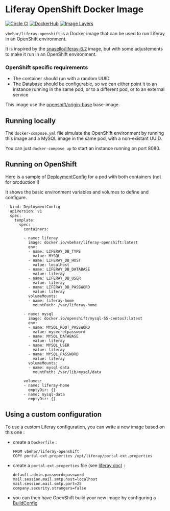 # Liferay OpenShift Docker Image

[![Circle CI](https://circleci.com/gh/vbehar/liferay-openshift-docker-image/tree/master.svg?style=shield)](https://circleci.com/gh/vbehar/liferay-openshift-docker-image/tree/master)
[![DockerHub](https://img.shields.io/badge/docker-vbehar%2Fliferay--openshift-008bb8.svg)](https://hub.docker.com/r/vbehar/liferay-openshift/)
[![Image Layers](https://badge.imagelayers.io/vbehar/liferay-openshift:latest.svg)](https://imagelayers.io/?images=vbehar/liferay-openshift:latest)

`vbehar/liferay-openshift` is a Docker image that can be used to run Liferay in an OpenShift environment.

It is inspired by the [snasello/liferay-6.2](https://hub.docker.com/r/snasello/liferay-6.2/) image, but with some adjustements to make it run in an OpenShift environment.

### OpenShift specific requirements

* The container should run with a random UUID
* The Database should be configurable, so we can either point it to an instance running in the same pod, or to a different pod, or to an external service

This image use the [openshift/origin-base](https://hub.docker.com/r/openshift/origin-base/) base-image.

## Running locally

The `docker-compose.yml` file simulate the OpenShift environment by running this image and a MySQL image in the same pod, with a non-existant UUID.

You can just `docker-compose up` to start an instance running on port 8080.

## Running on OpenShift

Here is a sample of [DeploymentConfig](https://docs.openshift.org/latest/rest_api/openshift_v1.html#v1-deploymentconfig) for a pod with both containers (not for production !)

It shows the basic environment variables and volumes to define and configure.

```
- kind: DeploymentConfig
  apiVersion: v1
  spec:
    template:
      spec:
        containers:

        - name: liferay
          image: docker.io/vbehar/liferay-openshift:latest
          env:
          - name: LIFERAY_DB_TYPE
            value: MYSQL
          - name: LIFERAY_DB_HOST
            value: localhost
          - name: LIFERAY_DB_DATABASE
            value: liferay
          - name: LIFERAY_DB_USER
            value: liferay
          - name: LIFERAY_DB_PASSWORD
            value: liferay
          volumeMounts:
          - name: liferay-home
            mountPath: /var/liferay-home

        - name: mysql
          image: docker.io/openshift/mysql-55-centos7:latest
          env:
          - name: MYSQL_ROOT_PASSWORD
            value: mysecretpassword
          - name: MYSQL_DATABASE
            value: liferay
          - name: MYSQL_USER
            value: liferay
          - name: MYSQL_PASSWORD
            value: liferay
          volumeMounts:
          - name: mysql-data
            mountPath: /var/lib/mysql/data

        volumes:
        - name: liferay-home
          emptyDir: {}
        - name: mysql-data
          emptyDir: {}
```

## Using a custom configuration

To use a custom Liferay configuration, you can write a new image based on this one :

* create a `Dockerfile` :

  ```
  FROM vbehar/liferay-openshift
  COPY portal-ext.properties /opt/liferay/portal-ext.properties
  ```
* create a `portal-ext.properties` file (see [liferay doc](http://docs.liferay.com/portal/6.2/propertiesdoc/portal.properties.html)) :

  ```
  default.admin.password=password
  mail.session.mail.smtp.host=localhost
  mail.session.mail.smtp.port=25
  company.security.strangers=false
  ```
* you can then have OpenShift build your new image by configuring a [BuildConfig](https://docs.openshift.org/latest/rest_api/openshift_v1.html#v1-buildconfig)
